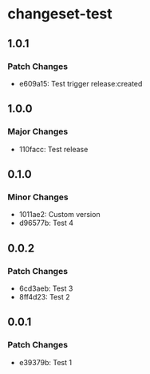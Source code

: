 # changeset-test

## 1.0.1

### Patch Changes

- e609a15: Test trigger release:created

## 1.0.0

### Major Changes

- 110facc: Test release

## 0.1.0

### Minor Changes

- 1011ae2: Custom version
- d96577b: Test 4

## 0.0.2

### Patch Changes

- 6cd3aeb: Test 3
- 8ff4d23: Test 2

## 0.0.1

### Patch Changes

- e39379b: Test 1
